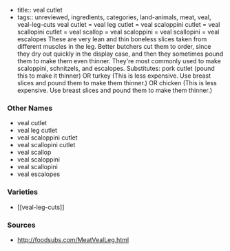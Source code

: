 - title:: veal cutlet
- tags:: unreviewed, ingredients, categories, land-animals, meat, veal, veal-leg-cuts
veal cutlet = veal leg cutlet = veal scaloppini cutlet = veal scallopini cutlet = veal scallop = veal scaloppini = veal scallopini = veal escalopes These are very lean and thin boneless slices taken from different muscles in the leg. Better butchers cut them to order, since they dry out quickly in the display case, and then they sometimes pound them to make them even thinner. They're most commonly used to make scaloppini, schnitzels, and escalopes. Substitutes: pork cutlet (pound this to make it thinner) OR turkey (This is less expensive. Use breast slices and pound them to make them thinner.) OR chicken (This is less expensive. Use breast slices and pound them to make them thinner.)

### Other Names

* veal cutlet
* veal leg cutlet
* veal scaloppini cutlet
* veal scallopini cutlet
* veal scallop
* veal scaloppini
* veal scallopini
* veal escalopes

### Varieties

* [[veal-leg-cuts]]

### Sources
* http://foodsubs.com/MeatVealLeg.html
